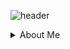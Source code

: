 ![header](https://capsule-render.vercel.app/api?type=waving&height=300&color=298A08&text=Welcom!&fontColor=FFFFFF&desc=Minjae%20GitHub%20Profile&descAlign=62&descSize=20&reversal=false&fontAlignY=50&fontAlign=50)
<details>
<summary>About Me</summary>
123
</summary>
![whalswo412's GitHub stats](https://github-readme-stats.vercel.app/api?username=whalswo412&theme=flag-india&icons=true)

